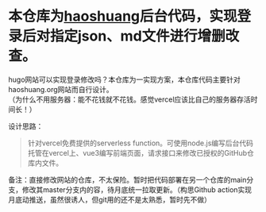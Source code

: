 # 本仓库为[haoshuang](https://github.com/think-crow/haoshuang)后台代码，实现登录后对指定json、md文件进行增删改查。  
  
hugo网站可以实现登录修改吗？本仓库为一实现方案，本仓库代码主要针对haoshuang.org网站而自行设计。  
（为什么不用服务器：能不花钱就不花钱。感觉vercel应该比自己的服务器存活时间长！）  

设计思路：  
> 针对vercel免费提供的serverless function。可使用node.js编写后台代码托管在vercel上、vue3编写前端页面，请求接口来修改已授权的GitHub仓库内文件。

备注：直接修改网站的仓库，不太保险。暂时把代码部署在另一个仓库的main分支，修改其master分支内的容，待月底统一拉取更新。（构思Github action实现月底动推送，虽然很诱人，但git用的还不是太熟悉，暂时先不做）



<!-- 
---下面的不用看了--- -->

<!-- 
npm install -g vercel  

在 Vercel 上运行 Node.js 的 API 路由的方式与在本地开发时稍有不同，特别是 Vercel 采用的是 serverless 架构，它要求每个 API 都是独立的函数，而不是传统意义上的 Express 路由。这意味着我们需要将每个路由处理器拆分成独立的文件，而不是将所有逻辑放在一个 index.js 文件里。  

Vercel 的 serverless 环境：每个 API 路由需要是一个单独的文件（或者说一个独立的 API 函数），不能像在传统的 Express 中那样把路由逻辑全部集中在一个地方。  

Express 与 Vercel：Vercel 默认不支持长时间运行的服务器实例，因此每个请求都会被处理为一个独立的函数，而不能通过 app.listen() 持续监听端口。  

如何修改：  
我们需要调整设计，以便每个 API 都是一个单独的函数，而不是传统的 Express 路由。例如，每个 API 端点（如登录、增删改查）都应该放在 api 目录下的独立文件中，Vercel 会自动将每个文件作为一个 serverless 函数进行部署。  

改进后的代码结构：  
创建文件结构：  
/project-root  
  /api  
    -login.js  
    -/data  
      --get.js  
      --/add.js  
      --/update.js  
      --/delete.js  
  -/data.json  
  -vercel.json  
  -package.json  

1、登录测试：
  在 Postman 中选择 Body 标签页，选择 raw，并设置格式为 JSON。
```
{
  "username": "your-username",
  "password": "your-password"
}
```

2、API文件 上传成功后，在生成的链接上面跟路径就能访问了，例如：/api/login    /api/data/add  
3、本地运行可创建.env文件保存环境变量，用于测试。
4、登录获取token之后，把token加在Authorization 选项卡的Bearer Token 即可模拟访问其它路由。

5、vercel本地运行测试命令：vercel dev

6、果然程序的问题，不能增加各种回调，可能会出问题（最不安全的最稳定）回滚到早上备份。
```
1\问题可能出在 authenticateJWT 是同步写法里用 await 调用一个 callback 函数，但它本身不是 Promise。这会导致 Vercel 的函数行为不稳定或无法完成响应。
2\如果你使用了异步函数（如 bcrypt.compare() 的回调），你必须确保 response 一定在所有异步逻辑结束后调用；

否则 Vercel 函数可能“先返回了”，导致请求无响应，或者调用不稳定。
```

7、有点灰心，弄了一天，发现不能修改文件，Gpt给的还是太模糊。
晚上强迫着替换为使用GitHub-api进行更新

2025-04-23 01:59  
哈哈哈，可以了！更改为axios请求GitHub-api，添加内容成功。

2025-04-28  
完工，json和md文件都正常了。

问题1：vue3本地跨域问题。vite设置后为什么代理没有生效。  
>Gpt生成的答案带这一条，vite文件中要把它删除掉：rewrite: (path) => path.replace(/^\/api/, ''), // 重写请求路径，去掉 /api 前缀。  
- 顺便清除一下缓存。  这个问题又找了好长时间。

问题2：调试Gpt给的代码时：先postman测试接口，后捋清逻辑让其给出前端代码，特别注意接口数据对接方式。
> 代码很多地方要不传参不对，要不名字没改，都要自行校正。

问题3：vue3打包后的dist在vervel上显示空白。
> vercel.json路由配置问题，找不到js文件了（虽然前端显示的请求成功）     
> { "src": "/assets/(.*)", "dest": "/dist/assets/$1" }, 注意assets前不要加dist

问题4：什么情况下前端请求到的数据是后端的index.html页面.
> 请求接口不正确时，因为错误逻辑的不完美，定位不是很准确，请求接口date不要错打成data

注意：query中传中文字符会自动变成url的那种类似乱码的东西。
 -->

